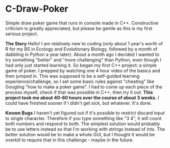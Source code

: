 # C-Draw-Poker
Simple draw poker game that runs in console made in C++. Constructive criticism is greatly appreciated, but please be gentle as this is my first serious project.

**The Story**
Hello! I am relatively new to coding (only about 1 year's worth of R for my BS in Ecology and Evolutionary Biology, followed by a month of dabbling in Python a year later). About a month ago I decided I wanted to try something "better" and "more challenging" than Python, even though I had only just started learning it. So began my first C++ project: a simple game of poker. I prepped by watching one 4 hour video of the basics and then jumped in. This was supposed to be a self-guided learning experience/challenge, so I set some basic rules against "cheating" like Googling "how to make a poker game". I had to come up each piece of the process myself, check if that was possible in C++, then try it out. **This project took me about 40-60 hours over the course of about 3 weeks.** I could have finished sooner if I didn't get sick, but whatever. It's done.

**Known Bugs**
I haven't yet figured out if it's possible to restrict discard input to single character. Therefore if you type something like "3 4", it will count both numbers and respond to both. The simplest solution would probably be to use letters instead so that I'm working with strings instead of ints. The _better_ solution would be to make a whole GUI, but I thought it would be overkill to require that in this challenge - maybe in the future.

